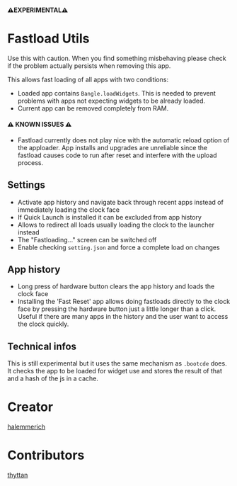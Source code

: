 #### ⚠️EXPERIMENTAL⚠️

# Fastload Utils

Use this with caution. When you find something misbehaving please check if the problem actually persists when removing this app.

This allows fast loading of all apps with two conditions:
* Loaded app contains `Bangle.loadWidgets`. This is needed to prevent problems with apps not expecting widgets to be already loaded.
* Current app can be removed completely from RAM.

#### ⚠️ KNOWN ISSUES ⚠️

* Fastload currently does not play nice with the automatic reload option of the apploader. App installs and upgrades are unreliable since the fastload causes code to run after reset and interfere with the upload process.

## Settings

* Activate app history and navigate back through recent apps instead of immediately loading the clock face
* If Quick Launch is installed it can be excluded from app history
* Allows to redirect all loads usually loading the clock to the launcher instead
* The "Fastloading..." screen can be switched off
* Enable checking `setting.json` and force a complete load on changes

## App history

* Long press of hardware button clears the app history and loads the clock face
* Installing the 'Fast Reset' app allows doing fastloads directly to the clock face by pressing the hardware button just a little longer than a click. Useful if there are many apps in the history and the user want to access the clock quickly.

## Technical infos

This is still experimental but it uses the same mechanism as `.bootcde` does.
It checks the app to be loaded for widget use and stores the result of that and a hash of the js in a cache.

# Creator

[halemmerich](https://github.com/halemmerich)

# Contributors
[thyttan](https://github.com/thyttan)
